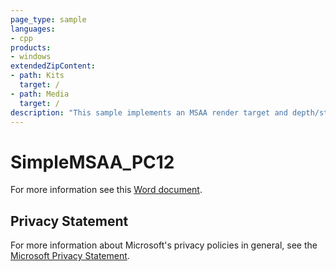 ```yaml
---
page_type: sample
languages:
- cpp
products:
- windows
extendedZipContent:
- path: Kits
  target: /
- path: Media
  target: /
description: "This sample implements an MSAA render target and depth/stencil buffer for a 3D scene using DirectX 12."
---
```


# SimpleMSAA_PC12

For more information see this [Word document](https://github.com/microsoft/Xbox-ATG-Samples/blob/master/PCSamples/IntroGraphics/SimpleMSAA_PC12/Readme.docx).

## Privacy Statement

For more information about Microsoft's privacy policies in general, see the [Microsoft Privacy Statement](https://privacy.microsoft.com/en-us/privacystatement/).
